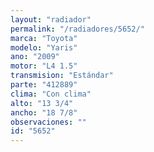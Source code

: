 ```yaml
---
layout: "radiador"
permalink: "/radiadores/5652/"
marca: "Toyota"
modelo: "Yaris"
ano: "2009"
motor: "L4 1.5"
transmision: "Estándar"
parte: "412889"
clima: "Con clima"
alto: "13 3/4"
ancho: "18 7/8"
observaciones: ""
id: "5652"
---
```


